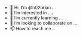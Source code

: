 - 👋 Hi, I’m @h02brian ...
- 👀 I’m interested in ....
- 🌱 I’m currently learning ...
- 💞️ I’m looking to collaborate on ...
- 📫 How to reach me ..

<!---
h02brian/h02brian is a ✨ special ✨ repository because its `README.md` (this file) appears on your GitHub profile.
You can click the Preview link to take a look at your changes.
--->

